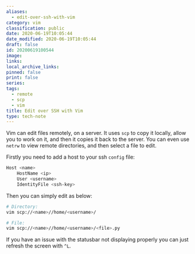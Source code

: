 ```yaml
---
aliases:
  - edit-over-ssh-with-vim
category: vim
classification: public
date: 2020-06-19T10:05:44
date_modified: 2020-06-19T10:05:44
draft: false
id: 20200619100544
image: 
links: 
local_archive_links: 
pinned: false
print: false
series: 
tags:
  - remote
  - scp
  - vim
title: Edit over SSH with Vim
type: tech-note
---
```


Vim can edit files remotely, on a server. It uses `scp` to copy it locally, allow you to work on it, and then it copies it back to the server. You can even use `netrw` to view remote directories, and then select a file to edit.

Firstly you need to add a host to your ssh `config` file:

```sh
Host <name>
    HostName <ip>
    User <username>
    IdentityFile <ssh-key>
```

Then you can simply edit as below:

```sh
# Directory:
vim scp://<name>//home/<username>/

# File:
vim scp://<name>//home/<username>/<file>.py
```

If you have an issue with the statusbar not displaying properly you can just refresh the screen with `^L`.
